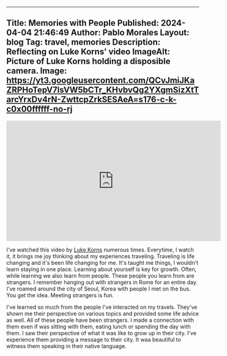 ---
Title: Memories with People
Published: 2024-04-04 21:46:49
Author: Pablo Morales
Layout: blog
Tag: travel, memories
Description: Reflecting on Luke Korns' video
ImageAlt: Picture of Luke Korns holding a disposible camera.
Image: https://yt3.googleusercontent.com/QCvJmiJKaZRPHoTepV7lsVW5bCTr_KHvbvQg2YXgmSizXtTarcYrxDv4rN-ZwttcpZrkSESAeA=s176-c-k-c0x00ffffff-no-rj
----
<div class="video-container">
<iframe width="560" height="315" src="https://www.youtube-nocookie.com/embed/-oAlAfcqzF4?si=WLCx_6U9UY_1cH-V" title="YouTube video player" frameborder="0" allow="accelerometer; autoplay; clipboard-write; encrypted-media; gyroscope; picture-in-picture; web-share" referrerpolicy="strict-origin-when-cross-origin" allowfullscreen></iframe>
</div>

I've watched this video by [Luke Korns](https://www.youtube.com/watch?v=-oAlAfcqzF4) numerous times. Everytime, I watch it, it brings me joy thinking about my experiences traveling. Traveling is life changing and it's been life changing for me. It's taught me things, I wouldn't learn staying in one place. Learning about yourself is key for growth. Often, while learning we also learn from people. These people you learn from are strangers. I remember hanging out with strangers in Rome for an entire day. I've roamed around the city of Seoul, Korea with people I met on the bus. You get the idea. Meeting strangers is fun. 

I've learned so much from the people I've interacted on my travels. They've shown me their perspective on various topics and provided some life advice as well. All of these people have been strangers. I made a connection with them even if was sitting with them, eating lunch or spending the day with them. I saw their perspective of what it was like to grow up in their city. I've experience them providing a message to their city. It waa beautiful to witness them speaking in their native language. 

